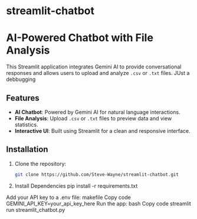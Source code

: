 # streamlit-chatbot

# AI-Powered Chatbot with File Analysis
This Streamlit application integrates Gemini AI to provide conversational responses and allows users to upload and analyze `.csv` or `.txt` files. JUst a  debbugging

## Features
- **AI Chatbot**: Powered by Gemini AI for natural language interactions.
- **File Analysis**: Upload `.csv` or `.txt` files to preview data and view statistics.
- **Interactive UI**: Built using Streamlit for a clean and responsive interface.

## Installation
1. Clone the repository:
   ```bash
   git clone https://github.com/Steve-Wayne/streamlit-chatbot.git
2. Install Dependencies
   pip install -r requirements.txt

Add your API key to a .env file:
makefile
Copy code
GEMINI_API_KEY=your_api_key_here
Run the app:
bash
Copy code
streamlit run streamlit_chatbot.py
